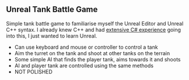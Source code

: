 ## Unreal Tank Battle Game ##
Simple tank battle game to familiarise myself the Unreal Editor and Unreal C++ syntax. I already knew C++ and had [extensive C# experience](https://github.com/GryffDavid/GunsAndEmbers) going into this, I just wanted to learn Unreal.

- Can use keyboard and mouse or controller to control a tank
- Aim the turret on the tank and shoot at other tanks on the terrain
- Some simple AI that finds the player tank, aims towards it and shoots
- AI and player tank are controlled using the same methods
- NOT POLISHED
